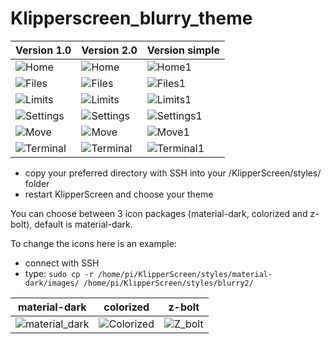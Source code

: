 # Klipperscreen_blurry_theme

| Version 1.0                                                                                                              | Version 2.0                                                                                                              | Version simple                                                                                                              |
| ------------------------------------------------------------------------------------------------------------------------ | ------------------------------------------------------------------------------------------------------------------------ | --------------------------------------------------------------------------------------------------------------------------- |
| ![Home](https://github.com/bumbeng/Klipperscreen_blurry_theme/assets/111509593/16803ef4-718c-4ab2-98c1-3f5f3d52bfea)     | ![Home](https://github.com/bumbeng/Klipperscreen_blurry_theme/assets/111509593/56ef5e1a-b923-42d6-a310-6fa7c94defdf)     | ![Home1](https://github.com/bumbeng/Klipperscreen_blurry_theme/assets/111509593/58e1bfc7-7877-4d8c-93c2-c01440f517d2)       |
| ![Files](https://github.com/bumbeng/Klipperscreen_blurry_theme/assets/111509593/29a60594-18c4-4ff2-b16a-15673a19bcc6)    | ![Files](https://github.com/bumbeng/Klipperscreen_blurry_theme/assets/111509593/527373fd-4660-4998-a580-112aeb8ebc3b)    | ![Files1](https://github.com/bumbeng/Klipperscreen_blurry_theme/assets/111509593/60015c1b-6e71-44cd-ba0f-7344e3eb48dd)      |
| ![Limits](https://github.com/bumbeng/Klipperscreen_blurry_theme/assets/111509593/2eefadf9-0843-49a7-aa6a-583ee8be7737)   | ![Limits](https://github.com/bumbeng/Klipperscreen_blurry_theme/assets/111509593/664ef1ed-519c-4a5e-aa9e-bf3cd3274c0a)   | ![Limits1](https://github.com/bumbeng/Klipperscreen_blurry_theme/assets/111509593/bc1f645c-2473-49bc-b259-20d9e19e7de5)     |
| ![Settings](https://github.com/bumbeng/Klipperscreen_blurry_theme/assets/111509593/3e295943-8a89-4847-ae58-1ecc9deddea1) | ![Settings](https://github.com/bumbeng/Klipperscreen_blurry_theme/assets/111509593/0c8f28d6-55c4-4d25-b44e-e01bb980849a) | ![Settings1](https://github.com/bumbeng/Klipperscreen_blurry_theme/assets/111509593/fc9f7a23-c58d-4423-8bf8-90939c1b4f32)   |
| ![Move](https://github.com/bumbeng/Klipperscreen_blurry_theme/assets/111509593/f8e6f42b-d273-4339-b273-6f6cc978f744)     | ![Move](https://github.com/bumbeng/Klipperscreen_blurry_theme/assets/111509593/77a57867-fcc6-4afd-bb9a-b7e1465643be)     | ![Move1](https://github.com/bumbeng/Klipperscreen_blurry_theme/assets/111509593/580d50a6-cd3d-4c4b-a515-0dd3a83da2ac)       |
| ![Terminal](https://github.com/bumbeng/Klipperscreen_blurry_theme/assets/111509593/1fdbd816-1df5-4784-b123-2b8f9ce74621) | ![Terminal](https://github.com/bumbeng/Klipperscreen_blurry_theme/assets/111509593/b3db2b74-19ef-4c95-8fe8-8e88c3239b4a) | ![Terminal1](https://github.com/bumbeng/Klipperscreen_blurry_theme/assets/111509593/68bd614a-2136-49da-957c-3811c4002a66)   |

- copy your preferred directory with SSH into your /KlipperScreen/styles/ folder 
- restart KlipperScreen and choose your theme

You can choose between 3 icon packages (material-dark, colorized and z-bolt), default is material-dark.

To change the icons here is an example:
- connect with SSH
- type:
`sudo cp -r /home/pi/KlipperScreen/styles/material-dark/images/ /home/pi/KlipperScreen/styles/blurry2/`

| material-dark                                                                                                                 | colorized                                                                                                                 | z-bolt                                                                                                                 |
| ------------------------------------------------------------------------------------------------------------------------------| ------------------------------------------------------------------------------------------------------------------------- | ---------------------------------------------------------------------------------------------------------------------- |
| ![material_dark](https://github.com/bumbeng/Klipperscreen_blurry_theme/assets/111509593/c6a3a9c3-9c0c-4e8a-a500-4a93dd2b73f2) | ![Colorized](https://github.com/bumbeng/Klipperscreen_blurry_theme/assets/111509593/58939590-c820-4c98-828f-246247e574df) | ![Z_bolt](https://github.com/bumbeng/Klipperscreen_blurry_theme/assets/111509593/faa92a95-cade-4ceb-a9c3-4b14c749870f) |

